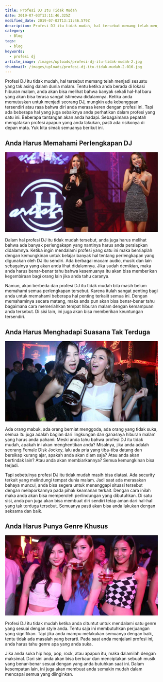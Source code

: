 ```yaml
---
title: Profesi DJ Itu Tidak Mudah
date: 2019-07-03T13:11:46.325Z
modified_date: 2019-07-03T13:11:46.579Z
description: Profesi DJ itu tidak mudah, hal tersebut memang telah menjadi sesuatu yang tak asing dalam dunia malam. Tentu ketika anda berada di lokasi hiburan malam.
category:
  - Blog
tags:
  - blog
keywords:
  - profesi dj
article_image: /images/uploads/profesi-dj-itu-tidak-mudah-2.jpg
thumbnail: /images/uploads/profesi-dj-itu-tidak-mudah-2-016.jpg
---
```

Profesi DJ itu tidak mudah, hal tersebut memang telah menjadi sesuatu yang tak asing dalam dunia malam. Tentu ketika anda berada di lokasi hiburan malam, anda akan bisa melihat bahwa banyak sekali hal-hal baru yang akan bisa terasa sangat istimewa didalamnya. Ketika anda memutuskan untuk menjadi seorang DJ, mungkin ada kebanggaan tersendiri atau rasa bahwa diri anda merasa keren dengan profesi ini. Tapi ada beberapa hal yang juga sebaiknya anda perhatikan dalam profesi yang satu ini. Beberapa tantangan akan anda hadapi. Sebagaimana pepatah mengatakan profesi apapun yang anda lakukan, pasti ada risikonya di depan mata. Yuk kita simak semuanya berikut ini.



## Anda Harus Memahami Perlengkapan DJ

![Profesi DJ Itu Tidak Mudah](/images/uploads/profesi-dj-itu-tidak-mudah-3.jpg)

Dalam hal profesi DJ itu tidak mudah tersebut, anda juga harus melihat bahwa ada banyak perlengakapn yang nantinya harus anda persiapkan didalamnya. Ketika ingin mendalami profesi yang satu ini maka bersiaplah dengan kemungkinan untuk belajar banyak hal tentang perlengkapan yang digunakan oleh DJ itu sendiri. Ada berbagai macam audio, musik dan lain sebagainya yang akan anda lihat didalamnya. Jika sudah demikian, maka anda harus benar-benar tahu bahwa kesemuanya itu akan bisa memberikan kegembiraan bagi orang lain jika anda tahu caranya.

Namun, akan berbeda dan profesi DJ itu tidak mudah bila masih belum memahami semua perlengkapan tersebut. Karena itulah sangat penting bagi anda untuk memahami beberapa hal penting terkaiit semua ini. Dengan memahaminya secara matang, maka anda pun akan bisa benar-benar tahu bagaimana cara memeriahkan tempat hiburan malam dengan kemampuan anda tersebut. Di sisi lain, ini juga akan bisa memberikan keuntungan tersendiri.



## Anda Harus Menghadapi Suasana Tak Terduga

![Profesi DJ Itu Tidak Mudah](/images/uploads/profesi-dj-itu-tidak-mudah-2.jpg)

Ada orang mabuk, ada orang berniat menggoda, ada orang yang tidak suka, semua itu juga adalah bagian dari lingkungan dan ganasnya hiburan malam yang harus anda pahami. Meski anda tahu bahwa profesi DJ itu tidak mudah, apakah ini akan menghentikan anda? Misalnya, jika anda adalah seorang Female Disk Jockey, lalu ada pria yang tiba-tiba datang dan bersikap kurang ajar, apakah anda akan diam saja? Atau anda akan bertindak lain? Atau anda akan membiarkannya? Semua kemungkinan bisa terjadi.

Tapi sebetulnya profesi DJ itu tidak mudah masih bisa diatasi. Ada security terkait yang melindungi tempat dunia malam. Jadi saat ada merasakan bahaya muncul, anda bisa segera untuk menanggapi situasi tersebut dengan melaporkannya pada pihak keamanan terkait. Dengan cara inilah maka anda akan bisa memperoleh perlindungan yang dibutuhkan. Di satu sisi, anda pun juga akan bisa membuat diri sendiri tetap aman dari hal-hal yang tak terduga tersebut. Semuanya pasti akan bisa anda lakukan dengan seksama dan baik.



## Anda Harus Punya Genre Khusus

![Profesi DJ Itu Tidak Mudah](/images/uploads/profesi-dj-itu-tidak-mudah-1.jpg)

Profesi DJ itu tidak mudah ketika anda dituntut untuk mendalami satu genre yang sesuai dengan style anda. Tentu saja ini membutuhkan perjuangan yang signifikan. Tapi jika anda mampu melakukan semuanya dengan baik, tentu tidak ada masalah yang berarti. Pada saat anda menjalani profesi ini, anda harus tahu genre apa yang anda suka.

Jika anda suka hip hop, pop, rock, atau apapun itu, maka dalamilah dengan maksimal. Dari sini anda akan bisa berbaur dan menciptakan sebuah musik yang benar-benar sesuai dengan yang anda butuhkan saat ini. Dalam kesempatan lain, ini juga akan membuat anda semakin mudah dalam mencapai semua yang diinginkan.
